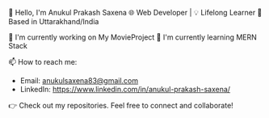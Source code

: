 👋 Hello, I'm Anukul Prakash Saxena
🌐 Web Developer | 💡 Lifelong Learner
📍 Based in Uttarakhand/India

🔭 I'm currently working on My MovieProject
🌱 I'm currently learning MERN Stack

📫 How to reach me:
- Email: anukulsaxena83@gmail.com
- LinkedIn: https://www.linkedin.com/in/anukul-prakash-saxena/

👉 Check out my repositories. Feel free to connect and collaborate!

